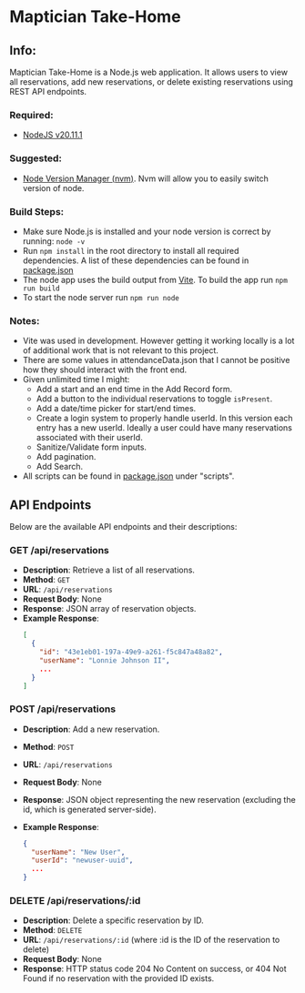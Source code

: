 # Maptician Take-Home

## Info:

Maptician Take-Home is a Node.js web application. It allows users to view all reservations, add new reservations, or delete existing reservations using REST API endpoints.

### Required:

- [NodeJS v20.11.1](https://nodejs.org/dist/v20.11.1/node-v20.11.1.pkg)

### Suggested:

- [Node Version Manager (nvm)](https://github.com/nvm-sh/nvm). Nvm will allow you to easily switch version of node.

### Build Steps:

- Make sure Node.js is installed and your node version is correct by running: `node -v`
- Run `npm install` in the root directory to install all required dependencies. A list of these dependencies can be found in [package.json](package.json)
- The node app uses the build output from [Vite](https://vitejs.dev/). To build the app run `npm run build`
- To start the node server run `npm run node`

### Notes:

- Vite was used in development. However getting it working locally is a lot of additional work that is not relevant to this project.
- There are some values in attendanceData.json that I cannot be positive how they should interact with the front end.
- Given unlimited time I might:
  - Add a start and an end time in the Add Record form.
  - Add a button to the individual reservations to toggle `isPresent`.
  - Add a date/time picker for start/end times.
  - Create a login system to properly handle userId. In this version each entry has a new userId. Ideally a user could have many reservations associated with their userId.
  - Sanitize/Validate form inputs.
  - Add pagination.
  - Add Search.
- All scripts can be found in [package.json](package.json) under "scripts".

## API Endpoints

Below are the available API endpoints and their descriptions:

### GET /api/reservations

- **Description**: Retrieve a list of all reservations.
- **Method**: `GET`
- **URL**: `/api/reservations`
- **Request Body**: None
- **Response**: JSON array of reservation objects.
- **Example Response**:
  ```json
  [
    {
      "id": "43e1eb01-197a-49e9-a261-f5c847a48a82",
      "userName": "Lonnie Johnson II",
      ...
    }
  ]
  ```

### POST /api/reservations

- **Description**: Add a new reservation.
- **Method**: `POST`
- **URL**: `/api/reservations`
- **Request Body**: None
- **Response**: JSON object representing the new reservation (excluding the id, which is generated server-side).
- **Example Response**:

  ```json
  {
    "userName": "New User",
    "userId": "newuser-uuid",
    ...
  }
  ```

### DELETE /api/reservations/:id

- **Description**: Delete a specific reservation by ID.
- **Method**: `DELETE`
- **URL**: `/api/reservations/:id` (where :id is the ID of the reservation to delete)
- **Request Body**: None
- **Response**: HTTP status code 204 No Content on success, or 404 Not Found if no reservation with the provided ID exists.
